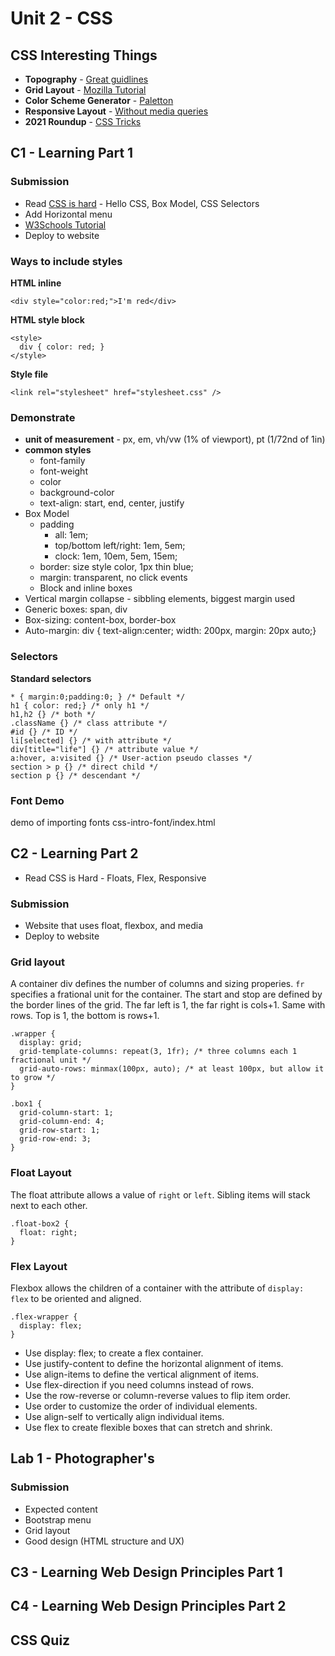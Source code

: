 # Unit 2 - CSS

## CSS Interesting Things

- **Topography** - [Great guidlines](https://www.internetingishard.com/html-and-css/web-typography/)
- **Grid Layout** - [Mozilla Tutorial](https://developer.mozilla.org/en-US/docs/Web/CSS/CSS_Grid_Layout/Basic_Concepts_of_Grid_Layout)
- **Color Scheme Generator** - [Paletton](https://paletton.com)
- **Responsive Layout** - [Without media queries](https://medium.com/codex/responsive-layouts-without-media-queries-5d7fd989be72)
- **2021 Roundup** - [CSS Tricks](https://css-tricks.com/2021-roundup-of-web-research/)

## C1 - Learning Part 1

### Submission

- Read [CSS is hard](https://www.internetingishard.com/html-and-css/hello-css/) - Hello CSS, Box Model, CSS Selectors
- Add Horizontal menu
- [W3Schools Tutorial](https://www.w3schools.com/css/css_navbar.asp)
- Deploy to website

### Ways to include styles

**HTML inline**

```
<div style="color:red;">I'm red</div>
```

**HTML style block**

```
<style>
  div { color: red; }
</style>
```

**Style file**

```
<link rel="stylesheet" href="stylesheet.css" />
```

### Demonstrate

- **unit of measurement** - px, em, vh/vw (1% of viewport), pt (1/72nd of 1in)
- **common styles**
  - font-family
  - font-weight
  - color
  - background-color
  - text-align: start, end, center, justify
- Box Model
  - padding
    - all: 1em;
    - top/bottom left/right: 1em, 5em;
    - clock: 1em, 10em, 5em, 15em;
  - border: size style color, 1px thin blue;
  - margin: transparent, no click events
  - Block and inline boxes
- Vertical margin collapse - sibbling elements, biggest margin used
- Generic boxes: span, div
- Box-sizing: content-box, border-box
- Auto-margin: div { text-align:center; width: 200px, margin: 20px auto;}

### Selectors

**Standard selectors**

```
* { margin:0;padding:0; } /* Default */
h1 { color: red;} /* only h1 */
h1,h2 {} /* both */
.className {} /* class attribute */
#id {} /* ID */
li[selected] {} /* with attribute */
div[title="life"] {} /* attribute value */
a:hover, a:visited {} /* User-action pseudo classes */
section > p {} /* direct child */
section p {} /* descendant */
```

### Font Demo

demo of importing fonts css-intro-font/index.html

## C2 - Learning Part 2

- Read CSS is Hard - Floats, Flex, Responsive

### Submission

- Website that uses float, flexbox, and media
- Deploy to website

### Grid layout

A container div defines the number of columns and sizing properies. `fr` specifies a frational unit for the container. The start and stop are defined by the border lines of the grid. The far left is 1, the far right is cols+1. Same with rows. Top is 1, the bottom is rows+1.

```
.wrapper {
  display: grid;
  grid-template-columns: repeat(3, 1fr); /* three columns each 1 fractional unit */
  grid-auto-rows: minmax(100px, auto); /* at least 100px, but allow it to grow */
}

.box1 {
  grid-column-start: 1;
  grid-column-end: 4;
  grid-row-start: 1;
  grid-row-end: 3;
}
```

### Float Layout

The float attribute allows a value of `right` or `left`. Sibling items will stack next to each other.

```
.float-box2 {
  float: right;
}
```

### Flex Layout

Flexbox allows the children of a container with the attribute of `display: flex` to be oriented and aligned.

```
.flex-wrapper {
  display: flex;
}
```

- Use display: flex; to create a flex container.
- Use justify-content to define the horizontal alignment of items.
- Use align-items to define the vertical alignment of items.
- Use flex-direction if you need columns instead of rows.
- Use the row-reverse or column-reverse values to flip item order.
- Use order to customize the order of individual elements.
- Use align-self to vertically align individual items.
- Use flex to create flexible boxes that can stretch and shrink.

## Lab 1 - Photographer's

### Submission

- Expected content
- Bootstrap menu
- Grid layout
- Good design (HTML structure and UX)

## C3 - Learning Web Design Principles Part 1

## C4 - Learning Web Design Principles Part 2

## CSS Quiz
